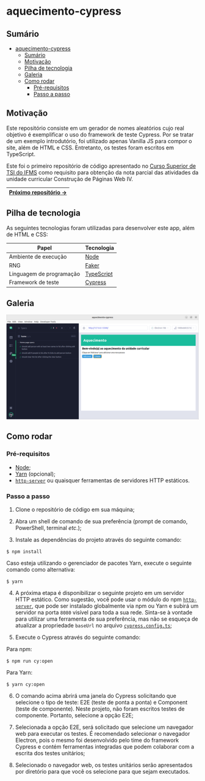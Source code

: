 # aquecimento-cypress

## Sumário

- [aquecimento-cypress](#aquecimento-cypress)
  - [Sumário](#sumário)
  - [Motivação](#motivação)
  - [Pilha de tecnologia](#pilha-de-tecnologia)
  - [Galeria](#galeria)
  - [Como rodar](#como-rodar)
    - [Pré-requisitos](#pré-requisitos)
    - [Passo a passo](#passo-a-passo)

## Motivação

Este repositório consiste em um gerador de nomes aleatórios cujo real objetivo é exemplificar o uso do framework de teste Cypress. Por se tratar de um exemplo introdutório, foi utilizado apenas Vanilla JS para compor o site, além de HTML e CSS. Entretanto, os testes foram escritos em TypeScript.

Este foi o primeiro repositório de código apresentado no [Curso Superior de TSI do IFMS](https://www.ifms.edu.br/campi/campus-aquidauana/cursos/graduacao/sistemas-para-internet/sistemas-para-internet) como requisito para obtenção da nota parcial das atividades da unidade curricular Construção de Páginas Web IV.

| [Próximo repositório &rarr;](https://github.com/mdccg/react-cypress/) |
|-|

## Pilha de tecnologia

As seguintes tecnologias foram utilizadas para desenvolver este app, além de HTML e CSS:

| Papel | Tecnologia |
|-|-|
| Ambiente de execução | [Node](https://nodejs.org/en/) |
| RNG | [Faker](https://fakerjs.dev/) |
| Linguagem de programação | [TypeScript](https://www.typescriptlang.org/) |
| Framework de teste | [Cypress](https://www.cypress.io/) |

## Galeria

![Arquivo de testes de ponta a ponta home.cy.ts](./docs/home.cy.ts.png)

## Como rodar

### Pré-requisitos

- [Node](https://nodejs.org/en/download/);
- [Yarn](https://yarnpkg.com/) (opcional);
- [`http-server`](https://npmjs.com/package/http-server) ou quaisquer ferramentas de servidores HTTP estáticos.

### Passo a passo

1. Clone o repositório de código em sua máquina;

2. Abra um shell de comando de sua preferência (prompt de comando, PowerShell, terminal _etc_.);

3. Instale as dependências do projeto através do seguinte comando:

```console
$ npm install
```

Caso esteja utilizando o gerenciador de pacotes Yarn, execute o seguinte comando como alternativa:

```console
$ yarn
```

4. A próxima etapa é disponibilizar o seguinte projeto em um servidor HTTP estático. Como sugestão, você pode usar o módulo do npm [`http-server`](https://npmjs.com/package/http-server), que pode ser instalado globalmente via npm ou Yarn e subirá um servidor na porta `8080` visível para toda a sua rede. Sinta-se à vontade para utilizar uma ferramenta de sua preferência, mas não se esqueça de atualizar a propriedade `baseUrl` no arquivo [`cypress.config.ts`](./cypress.config.ts);

5. Execute o Cypress através do seguinte comando:

Para npm:

```console
$ npm run cy:open
```

Para Yarn:

```console
$ yarn cy:open
```

6. O comando acima abrirá uma janela do Cypress solicitando que selecione o tipo de teste: E2E (teste de ponta a ponta) e Component (teste de componente). Neste projeto, não foram escritos testes de componente. Portanto, selecione a opção E2E;

7. Selecionada a opção E2E, será solicitado que selecione um navegador web para executar os testes. É recomendado selecionar o navegador Electron, pois o mesmo foi desenvolvido pelo time do framework Cypress e contém ferramentas integradas que podem colaborar com a escrita dos testes unitários;

8. Selecionado o navegador web, os testes unitários serão apresentados por diretório para que você os selecione para que sejam executados.